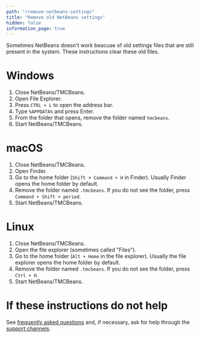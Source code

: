 ```yaml
---
path: "/remove-netbeans-settings"
title: "Remove old NetBeans settings"
hidden: false
information_page: true
---
```


Sometimes NetBeans doesn't work beacuse of old settings files that are still present in the system. These instructions clear these old files.

# Windows
1. Close NetBeans/TMCBeans.
2. Open File Explorer.
3. Press `CTRL + L` to open the address bar.
4. Type `%APPDATA%` and press Enter.
5. From the folder that opens, remove the folder named `tmcbeans`.
6. Start NetBeans/TMCBeans.

# macOS
1. Close NetBeans/TMCBeans.
2. Open Finder.
3. Go to the home folder (`Shift + Command + H` in Finder). Usually Finder opens the home folder by default.
4. Remove the folder named `.tmcbeans`. If you do not see the folder, press `Command + Shift + period`.
5. Start NetBeans/TMCBeans.

# Linux
1. Close NetBeans/TMCBeans.
2. Open the file explorer (sometimes called "Files").
3. Go to the home folder (`Alt + Home` in the file explorer). Usually the file explorer opens the home folder by default.
4. Remove the folder named `.tmcbeans`. If you do not see the folder, press `Ctrl + H`.
5. Start NetBeans/TMCBeans.

# If these instructions do not help
See [frequently asked questions](./faq) and, if necessary, ask for help through the [support channels](./support-and-assistance).
